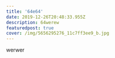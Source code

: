 ```yaml
---
title: '64e64'
date: 2019-12-26T20:48:33.955Z
description: 64werew
featuredpost: true
cover: /img/5656295276_11c7ff3ee9_b.jpg
---
```

werwer
